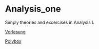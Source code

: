 # Analysis_one
Simply theories and excercises in Analysis I. 

[Vorlesung](https://video.ethz.ch/lectures/d-math/2022/spring/401-0212-16L.html)

[Polybox](https://polybox.ethz.ch/index.php/s/9RDWoQmMlU5Jhb1)
